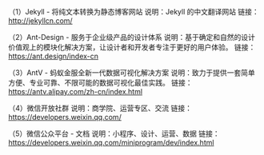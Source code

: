 
（1）Jekyll - 将纯文本转换为静态博客网站
说明：Jekyll 的中文翻译网站
链接：http://jekyllcn.com/

（2）Ant-Design - 服务于企业级产品的设计体系
说明：基于确定和自然的设计价值观上的模块化解决方案，让设计者和开发者专注于更好的用户体验。
链接：https://ant.design/index-cn

（3）AntV - 蚂蚁金服全新一代数据可视化解决方案
说明：致力于提供一套简单方便、专业可靠、不限可能的数据可视化最佳实践。
链接：https://antv.alipay.com/zh-cn/index.html

（4）微信开放社群
说明：商学院、运营专区、交流
链接：https://developers.weixin.qq.com/

（5）微信公众平台 - 文档
说明：小程序、设计、运营、数据
链接：https://developers.weixin.qq.com/miniprogram/dev/index.html
